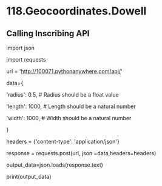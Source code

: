 # 118.Geocoordinates.Dowell

## Calling Inscribing API

import json

import requests

url = 'http://100071.pythonanywhere.com/api/'

data={

  'radius': 0.5,      # Radius should be a float value
  
  'length': 1000,     # Length should be a natural number 
  
  'width': 1000,      # Width should be a natural number 

}

headers = {'content-type': 'application/json'}

response = requests.post(url, json =data,headers=headers)

output_data=json.loads(response.text)

print(output_data)
